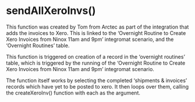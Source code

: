 # sendAllXeroInvs()

This function was created by Tom from Arctec as part of the integration that adds the invoices to Xero. This is linked to the ‘Overnight Routine to Create Xero Invoices from Ninox 11am and 9pm’ integromat scenario, and the ‘Overnight Routines’ table.

This function is triggered on creation of a record in the ‘overnight routines’ table, which is triggered by the running of the ‘Overnight Routine to Create Xero Invoices from Ninox 11am and 9pm’ integromat scenario.

The function itself works by selecting the completed ‘shipments & invoices’ records which have yet to be posted to xero. It then loops over them, calling the createXeroInv() function with each as the argument.
